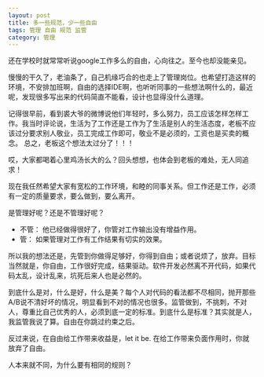 ```yaml
---
layout: post
title: 多一些规范，少一些自由
tags: 管理 自由 规范 监管
category: 管理
---
```


还在学校时就常常听说google工作多么的自由，心向往之。至今也却没能亲见。

慢慢的干久了，老油条了，自己机缘巧合的也走上了管理岗位。也希望打造这样的环境，不安排加班啊，自由的选择IDE啊，也听听同事的一些想法啊什么的，最近呢，发现很多写出来的代码简直不能看，设计也显得没什么道理。

记得很早前，看到裘大爷的微博说他们年轻时，多么努力，员工应该怎样怎样工作。我当时评论说，生活为了工作还是工作为了生活是别人的生活态度，老板不应该过分要求别人敬业，员工完成工作即可，敬业不是必须的，工资也是买卖的概念。 总之，老板这个想法太过分了！！！

哎，大家都喝着心里鸡汤长大的么？回头想想，也体会到老板的难处，无人同追求！

现在我任然希望大家有宽松的工作环境，和睦的同事关系。但工作还是工作，必须有一定的质量要求，要么做到，要么离开。

是管理好呢？还是不管理好呢？

- 不管： 他已经做得很好了，你管对工作输出没有增益作用。
- 管： 如果管理对工作有工作结果有切实的效果。

所以我的想法还是，先管到你做得足够好，你得到自由；或者说烦了，放弃。目标当然就是，你自由，工作很好完成，结果驱动。软件开发必然离不开代码，如果代码太乱，设计乱来，坑死后来人也是必然的。

到底什么是对，什么是好，什么是美？每个人对代码的看法都不尽相同，抛开那些A/B说不清好坏的情况，明显看到不对的情况也很多。监管做到，不挑刺，不对人，尊重比自己优秀的人，必须到底一定的标准。到底什么是标准？其实就是人，我监管我说了算。自由在你跳过约束之后。

反过来说，在自由给工作带来收益是，let it be. 在给工作带来负面作用时，你就放弃了自由。

人本来就不同，为什么要有相同的规则？
